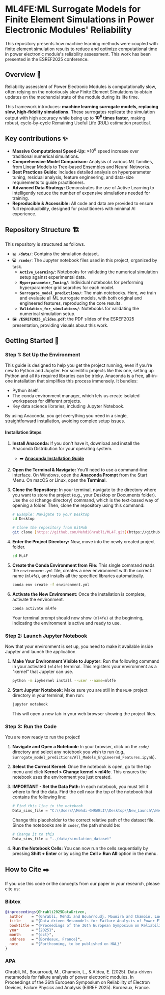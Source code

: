 # ML4FE:ML Surrogate Models for Finite Element Simulations in Power Electronic Modules' Reliability

This repository presents how machine learning methods were coupled with finite element simulation results to reduce and optimize computational time in power electronic module's reliability assessment. This work has been presented in the ESREF2025 conference.
<!---
[comment]: [![License: MIT](https://img.shields.io/badge/License-MIT-yellow.svg)](https://opensource.org/licenses/MIT)
[comment]: [![Python 3.9+](https://img.shields.io/badge/python-3.9+-blue.svg)](https://www.python.org/downloads/release/python-390/)

[comment]:[cite_start]This repository contains the official source code and data for the paper: **"AI Surrogate Modeling for Lifetime Predictions in Power Electronic Modules"**[cite: 1, 2].

[comment]:[**➡️ Read the Full Paper Here**](./paper/MR_Paper2025_in_progress.pdf)
-->

## Overview 📝
Reliability assesslent of Power Electronic Modules is computationally slow, often relying on the notoriously slow Finite Element Simulations to obtain updates on the mechancial state of the module during its life time. 

This framework introduces: **machine learning surrogate models, replacing slow, high-fidelity simulations.** These surrogates replicate the simulation output with high accuracy while being up to **$10^6$ times faster**, making robust, cycle-by-cycle Remaining Useful Life (RUL) estimation practical.

<!---
[comment]: [![License: MIT](https://img.shields.io/badge/License-MIT-yellow.svg)](https://opensource.org/licenses/MIT)
[comment]: [![Python 3.9+](https://img.shields.io/badge/python-3.9+-blue.svg)](https://www.python.org/downloads/release/python-390/)

[comment]:[cite_start]This repository contains the official source code and data for the paper: **"AI Surrogate Modeling for Lifetime Predictions in Power Electronic Modules"**[cite: 1, 2].

[comment]:[**➡️ Read the Full Paper Here**](./paper/MR_Paper2025_in_progress.pdf)
-->
<!---
[cite_start]Reliability assessment of power electronic modules (PEMs) is often slow and inaccurate, relying on methods that fail to capture non-linear damage accumulation[cite: 9, 10]. [cite_start]Autoregressive models are more robust but are crippled by the high computational cost of the required numerical simulations[cite: 11, 12, 67].

[cite_start]

[cite_start]*A schematic of the proposed autoregressive RUL estimation pipeline enabled by fast surrogate models (see Section 6)[cite: 623].*
-->
## Key contributions ✨

* **Massive Computational Speed-Up:** $\times 10^6$ speed increase over traditional numerical simulations.
* **Comprehensive Model Comparison:** Analysis of various ML families, from Linear Models to Tree-based Ensembles and Neural Networks.
* **Best Practices Guide:** Includes detailed analysis on hyperparameter tuning, residual analysis, feature engineering, and data-size requirements to guide practitioners.
* **Advanced Data Strategy:** Demonstrates the use of Active Learning to intelligently reduce the number of expensive simulations needed for training.
* **Reproducible & Accessible:** All code and data are provided to ensure full reproducibility, designed for practitioners with minimal AI experience.


<!---
## Getting Started 🚀

### 1. Prerequisites

* Python 3.9 or higher
* Conda or another virtual environment manager

### 2. Installation

Clone the repository and install the required dependencies.

```bash
# Clone the repository
git clone [https://github.com/MehdiGhrabli/ML4F.git](https://github.com/MehdiGhrabli/ML4F.git)
cd ML4F

# Create and activate a virtual environment (recommended)
conda create -n ml4f python=3.9
conda activate ml4f

# Install the required packages
pip install -r requirements.txt
```

### 3. Download the Data

The simulation dataset used in the paper is located in the `/data` directory. [cite_start]It consists of 1000 simulation runs, mapping input conditions $(\Delta T, l_c)$ to the total strain field $(\epsilon)$[cite: 209].

### 4. Run the Main Showcase Notebook

To see the core results of the paper, run the main showcase notebook. This will train all the surrogate models and reproduce the performance comparison plots (e.g., Figure 9, 10) from Section 5.

```bash
jupyter notebook notebooks/2_Surrogate_Model_Showcase/2.2_All_Models_Engineered_Features.ipynb
```
-->


## Repository Structure 🏗️

This repository is structured as follows.
<!---
* **`📄 /paper/`**: Contains the full research paper.
-->
* **`📊 /data/`**: Contains the simulation dataset.
* **`💻 /code/`**: The Jupyter notebook files used in this project, organized by task.
    * **`Active_Learning/`**: Notebooks for validating the numerical simulation setup against experimental data.
    * **`Hyperparameter_Tuning/`**: Individual notebooks for performing hyperparameter grid searches for each model.
    * **`Surrogate_model_predictions/`**: The main notebooks. Here, we train and evaluate all ML surrogate models, with both original and engineered features, reproducing the core results.
    * **`Validation_for_simulations/`**: Notebooks for validating the numerical simulation setup.
* **`🖼️ /ESREF2025_slides.pdf`**: the PDF slides of the ESREF2025 presentation, providing visuals about this work.
<!--
* **`🛠️ /src/`**: (Optional) Contains helper functions for plotting, data loading, and metrics.
-->

## Getting Started 🚀
### Step 1: Set Up the Environment
This guide is designed to help you get the project running, even if you're new to Python and Jupyter. For scientific projects like this one, setting up Python and all its required libraries can be tricky. Anaconda is a free, all-in-one installation that simplifies this process immensely. It bundles:

*   Python itself.
*   The conda environment manager, which lets us create isolated workspaces for different projects.
*   Key data science libraries, including Jupyter Notebook.

  
By using Anaconda, you get everything you need in a single, straightforward installation, avoiding complex setup issues.

#### Installation Steps

1.  **Install Anaconda:** If you don't have it, download and install the Anaconda Distribution for your operating system.
    * ➡️ **[Anaconda Installation Guide](https://docs.anaconda.com/free/anaconda/install/index.html)**

2.  **Open the Terminal & Navigate:** You'll need to use a command-line interface. On Windows, open the **Anaconda Prompt** from the Start Menu. On macOS or Linux, open the **Terminal**.

3.  **Clone the Repository:** In your terminal, navigate to the directory where you want to store the project (e.g., your Desktop or Documents folder). Use the `cd` (change directory) command, which is the text-based way of opening a folder. Then, clone the repository using this command: 
    ```bash
    # Example: Navigate to your Desktop
    cd Desktop

    # Clone the repository from GitHub
    git clone [https://github.com/MehdiGhrabli/ML4F.git](https://github.com/MehdiGhrabli/ML4F.git)
    ```

4.  **Enter the Project Directory:** Now, move into the newly created project folder.
    ```bash
    cd ML4F
    ```
   
5.  **Create the Conda Environment from File:** This single command reads the `environment.yml` file, creates a new environment with the correct name (`ml4fe`), and installs all the specified libraries automatically.
    ```bash
    conda env create -f environment.yml
    ```

6.  **Activate the New Environment:** Once the installation is complete, activate the environment.
    ```bash
    conda activate ml4fe
    ```
    Your terminal prompt should now show `(ml4fe)` at the beginning, indicating the environment is active and ready to use.


### Step 2: Launch Jupyter Notebook

Now that your environment is set up, you need to make it available inside Jupyter and launch the application.

1.  **Make Your Environment Visible to Jupyter:** Run the following command in your activated `(ml4fe)` terminal. This registers your environment as a "kernel" that Jupyter can use.
    ```bash
    python -m ipykernel install --user --name=ml4fe
    ```

2.  **Start Jupyter Notebook:** Make sure you are still in the `ML4F` project directory in your terminal, then run:
    ```bash
    jupyter notebook
    ```
    This will open a new tab in your web browser showing the project files.

### Step 3: Run the Code

You are now ready to run the project!

1.  **Navigate and Open a Notebook:** In your browser, click on the `code/` directory and select any notebook you wish to run (e.g., `Surrogate_model_predictions/All_Models_Engineered_Features.ipynb`).

2.  **Select the Correct Kernel:** Once the notebook is open, go to the top menu and click **Kernel > Change kernel > ml4fe**. This ensures the notebook uses the environment you just created.

3.  **IMPORTANT - Set the Data Path:** In each notebook, you must tell it where to find the data. Find the cell near the top of the notebook that contains the following line:
    ```python
    # Find this line in the notebook
    Data_sims_file = "C:\\Users\\Mehdi-GHRABLI\\Desktop\\New_Launch\\New_launch_files\\user_files" 
    ```
    Change this placeholder to the correct relative path of the dataset file. Since the notebooks are in `code/`, the path should be:
    ```python
    # Change it to this
    Data_sims_file = "../data/simulation_dataset" 
    ```

4.  **Run the Notebook Cells:** You can now run the cells sequentially by pressing **Shift + Enter** or by using the **Cell > Run All** option in the menu.


## How to Cite ✒️

If you use this code or the concepts from our paper in your research, please cite us:
### Bibtex
```bibtex
@inproceedings{Ghrabli2025DataDriven,
  author    = "{Ghrabli, Mehdi and Bouarroudj, Mounira and Chamoin, Ludovic and Aldea, Emanuel}",
  title     = "{Data-driven Metamodels for Failure Analysis of Power Electronic Modules}",
  booktitle = "{Proceedings of the 36th European Symposium on Reliability of Electron Devices, Failure Physics and Analysis (ESREF 2025)}",
  year      = "{2025}",
  month     = "{oct}",
  address   = "{Bordeaux, France}",
  note      = "{Forthcoming, to be published on HAL}"
}
```
### APA 
Ghrabli, M., Bouarroudj, M., Chamoin, L., & Aldea, E. (2025). Data-driven metamodels for failure analysis of power electronic modules. In Proceedings of the 36th European Symposium on Reliability of Electron Devices, Failure Physics and Analysis (ESREF 2025). Bordeaux, France.


<!--
## License

This project is licensed under the MIT License - see the [LICENSE](LICENSE) file for details.
-->
